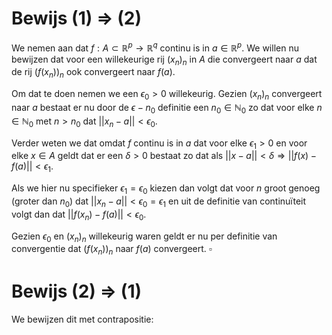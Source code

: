 # Bewijs (1) => (2)

We nemen aan dat $f : A \subset \mathbb{R}^p \rightarrow \mathbb{R}^q$ continu is in $a \in \mathbb{R}^p$.
We willen nu bewijzen dat voor een willekeurige rij $(x_n)_n$ in $A$ die convergeert naar $a$ dat de rij $(f(x_n))_n$ ook convergeert naar $f(a)$.

Om dat te doen nemen we een $\epsilon_0 > 0$ willekeurig.
Gezien $(x_n)_n$ convergeert naar $a$ bestaat er nu door de $\epsilon-n_0$ definitie een $n_0 \in \mathbb{N}_0$ zo dat voor elke $n \in \mathbb{N}_0$ met $n > n_0$ dat 
$||x_n - a || < \epsilon_0$.

Verder weten we dat omdat $f$ continu is in $a$ dat voor elke $\epsilon_1 > 0$ en voor elke $x \in A$ geldt dat er een $\delta > 0$ bestaat zo dat als 
$|| x- a || < \delta \Rightarrow ||f(x) - f(a) || < \epsilon_1$.

Als we hier nu specifieker $\epsilon_1 = \epsilon_0$ kiezen dan volgt dat voor $n$ groot genoeg (groter dan $n_0$) dat 
$||x_n - a || < \epsilon_0 = \epsilon_1$ en uit de definitie van continuïteit volgt dan dat 
$|| f(x_n) - f(a) || < \epsilon_0$.

Gezien $\epsilon_0$ en $(x_n)_n$ willekeurig waren geldt er nu per definitie van convergentie dat $(f(x_n))_n$ naar $f(a)$ convergeert. $\square$


# Bewijs (2) => (1) 

We bewijzen dit met contrapositie:
